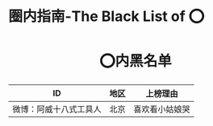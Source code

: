 # 圈内指南-The Black List of ⭕

# <center>⭕内黑名单</center>

<!-- ***<center>For some reasons as we all know, this page will be written in English mainly. If you have any troubles in reading English, I am sorry and please translate this page via the browser's built-in translation plug-in.</center>*** -->


**ID**|**地区**|**上榜理由**
-|-|-
微博：阿威十八式工具人 | <center>北京</center> | 喜欢看小姑娘哭
  
